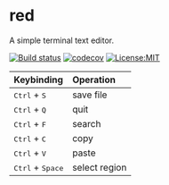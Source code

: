 # red
A simple terminal text editor.

[![Build status](https://github.com/0x28/red/actions/workflows/rust.yml/badge.svg)](https://github.com/0x28/red/actions)
[![codecov](https://codecov.io/gh/0x28/red/branch/main/graph/badge.svg?token=R0RC4F7KGP)](https://codecov.io/gh/0x28/red)
[![License:MIT](https://img.shields.io/badge/License-MIT-green.svg)](https://opensource.org/licenses/MIT)

| Keybinding                         | Operation     |
|:-----------------------------------|:--------------|
| <kbd>Ctrl</kbd> + <kbd>S</kbd>     | save file     |
| <kbd>Ctrl</kbd> + <kbd>Q</kbd>     | quit          |
| <kbd>Ctrl</kbd> + <kbd>F</kbd>     | search        |
| <kbd>Ctrl</kbd> + <kbd>C</kbd>     | copy          |
| <kbd>Ctrl</kbd> + <kbd>V</kbd>     | paste         |
| <kbd>Ctrl</kbd> + <kbd>Space</kbd> | select region |
